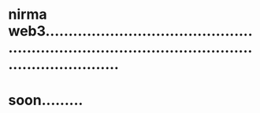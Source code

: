 # nirma web3..........................................................................................................................
# soon.........

